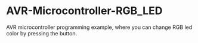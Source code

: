 # AVR-Microcontroller-RGB_LED

AVR microcontroller programming example, where you can change RGB led color by pressing the button.
